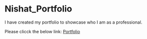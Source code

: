 # Nishat_Portfolio
I have created my portfolio to showcase who I am as a professional.

Please clicck the below link:
[Portfolio](https://nishatsultana3538.github.io/Nishat_Portfolio/)

